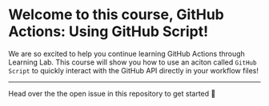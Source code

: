 # Welcome to this course, GitHub Actions: Using GitHub Script!

We are so excited to help you continue learning GitHub Actions through Learning Lab.  This course will show you how to use an aciton called `GitHub Script` to quickly interact with the GitHub API directly in your workflow files!

---

Head over the the open issue in this repository to get started :tada:



